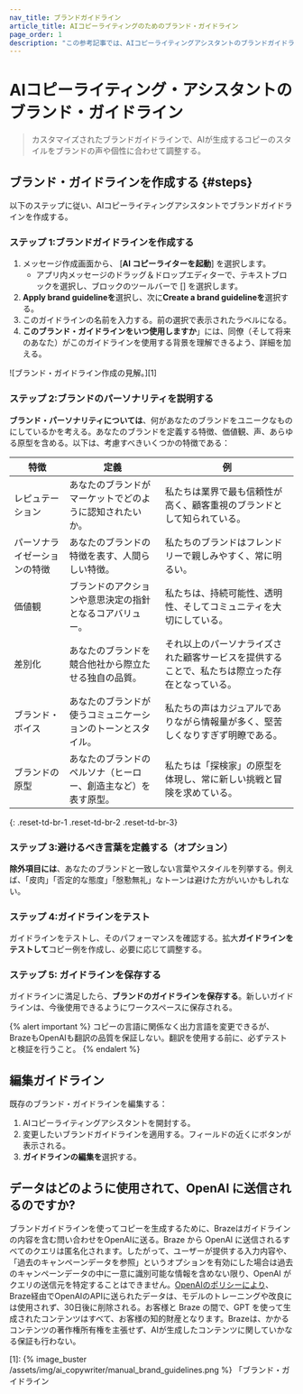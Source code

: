 ```yaml
---
nav_title: ブランドガイドライン
article_title: AIコピーライティングのためのブランド・ガイドライン
page_order: 1
description: "この参考記事では、AIコピーライティングアシスタントのブランドガイドラインを取り上げる。AIコピーライティングアシスタントが生成するコピーのスタイルを、ブランドの声やスタイルに合わせて調整できる機能だ。"
---
```


# AIコピーライティング・アシスタントのブランド・ガイドライン

> カスタマイズされたブランドガイドラインで、AIが生成するコピーのスタイルをブランドの声や個性に合わせて調整する。

## ブランド・ガイドラインを作成する {#steps}

以下のステップに従い、AIコピーライティングアシスタントでブランドガイドラインを作成する。

### ステップ 1:ブランドガイドラインを作成する

1. メッセージ作成画面から、<i class="fa-solid fa-wand-magic-sparkles"></i> \[**AI コピーライターを起動**] を選択します。
   * アプリ内メッセージのドラッグ＆ドロップエディターで、テキストブロックを選択し、ブロックのツールバーで \[<i class="fa-solid fa-wand-magic-sparkles" title="AI コピーライター"></i>] を選択します。
2. **Apply brand guidelineを**選択し、次に**Create a brand guidelineを**選択する。
3. このガイドラインの名前を入力する。前の選択で表示されたラベルになる。
4. **このブランド・ガイドラインをいつ使用しますか**」には、同僚（そして将来のあなた）がこのガイドラインを使用する背景を理解できるよう、詳細を加える。

![ブランド・ガイドライン作成の見解。][1]

### ステップ 2:ブランドのパーソナリティを説明する

**ブランド・パーソナリティについては**、何があなたのブランドをユニークなものにしているかを考える。あなたのブランドを定義する特徴、価値観、声、あらゆる原型を含める。以下は、考慮すべきいくつかの特徴である：

| **特徴**       | **定義**                                                                       | **例**                                                        |
|--------------------------|--------------------------------------------------------------------------------------|--------------------------------------------------------------------|
| レピュテーション               | あなたのブランドがマーケットでどのように認知されたいか。                               | 私たちは業界で最も信頼性が高く、顧客重視のブランドとして知られている。 |
| パーソナライゼーションの特徴       | あなたのブランドの特徴を表す、人間らしい特徴。                     | 私たちのブランドはフレンドリーで親しみやすく、常に明るい。          |
| 価値観                   | ブランドのアクションや意思決定の指針となるコアバリュー。                           | 私たちは、持続可能性、透明性、そしてコミュニティを大切にしている。            |
| 差別化          | あなたのブランドを競合他社から際立たせる独自の品質。                         | それ以上のパーソナライズされた顧客サービスを提供することで、私たちは際立った存在となっている。 |
| ブランド・ボイス              | あなたのブランドが使うコミュニケーションのトーンとスタイル。                                 | 私たちの声はカジュアルでありながら情報量が多く、堅苦しくなりすぎず明瞭である。 |
| ブランドの原型          | あなたのブランドのペルソナ（ヒーロー、創造主など）を表す原型。    | 私たちは「探検家」の原型を体現し、常に新しい挑戦と冒険を求めている。 |
{: .reset-td-br-1 .reset-td-br-2 .reset-td-br-3}

### ステップ 3:避けるべき言葉を定義する（オプション）

**除外項目には**、あなたのブランドと一致しない言葉やスタイルを列挙する。例えば、「皮肉」「否定的な態度」「慇懃無礼」なトーンは避けた方がいいかもしれない。

### ステップ 4:ガイドラインをテスト

ガイドラインをテストし、そのパフォーマンスを確認する。拡大**ガイドラインをテストして**コピー例を作成し、必要に応じて調整する。

### ステップ 5: ガイドラインを保存する

ガイドラインに満足したら、**ブランドのガイドラインを保存する**。新しいガイドラインは、今後使用できるようにワークスペースに保存される。

{% alert important %}
コピーの言語に関係なく出力言語を変更できるが、BrazeもOpenAIも翻訳の品質を保証しない。翻訳を使用する前に、必ずテストと検証を行うこと。
{% endalert %}

## 編集ガイドライン

既存のブランド・ガイドラインを編集する：

1. AIコピーライティングアシスタントを開封する。
2. 変更したいブランドガイドラインを適用する。フィールドの近くにボタンが表示される。
3. **ガイドラインの編集を**選択する。

## データはどのように使用されて、OpenAI に送信されるのですか?

ブランドガイドラインを使ってコピーを生成するために、Brazeはガイドラインの内容を含む問い合わせをOpenAIに送る。Braze から OpenAI に送信されるすべてのクエリは匿名化されます。したがって、ユーザーが提供する入力内容や、「過去のキャンペーンデータを参照」というオプションを有効にした場合は過去のキャンペーンデータの中に一意に識別可能な情報を含めない限り、OpenAI がクエリの送信元を特定することはできません。[OpenAIのポリシーにより](https://openai.com/policies/api-data-usage-policies)、Braze経由でOpenAIのAPIに送られたデータは、モデルのトレーニングや改良には使用されず、30日後に削除される。お客様と Braze の間で、GPT を使って生成されたコンテンツはすべて、お客様の知的財産となります。Brazeは、かかるコンテンツの著作権所有権を主張せず、AIが生成したコンテンツに関していかなる保証も行わない。


[1]: {% image_buster /assets/img/ai_copywriter/manual_brand_guidelines.png %} 「ブランド・ガイドライン
